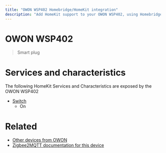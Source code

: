 ```yaml
---
title: "OWON WSP402 Homebridge/HomeKit integration"
description: "Add HomeKit support to your OWON WSP402, using Homebridge, Zigbee2MQTT and homebridge-z2m."
---
```

<!---
This file has been GENERATED using src/docgen/docgen.ts
DO NOT EDIT THIS FILE MANUALLY!
-->
# OWON WSP402
> Smart plug


# Services and characteristics
The following HomeKit Services and Characteristics are exposed by
the OWON WSP402

* [Switch](../../switch.md)
  * On


# Related
* [Other devices from OWON](../index.md#owon)
* [Zigbee2MQTT documentation for this device](https://www.zigbee2mqtt.io/devices/WSP402.html)